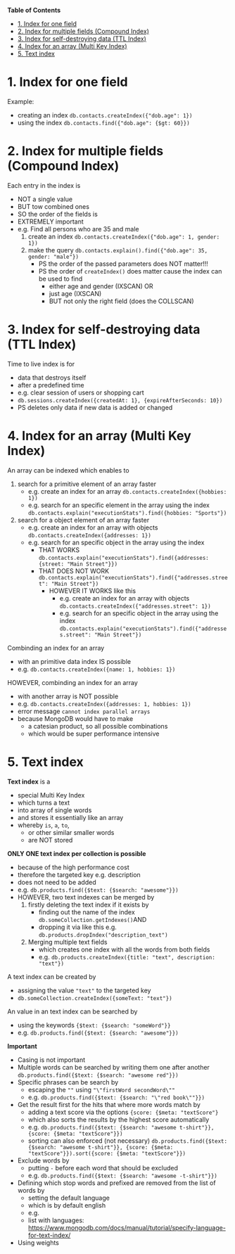 **Table of Contents**

- [1. Index for one field](#1-index-for-one-field)
- [2. Index for multiple fields (Compound Index)](#2-index-for-multiple-fields-compound-index)
- [3. Index for self-destroying data (TTL Index)](#3-index-for-self-destroying-data-ttl-index)
- [4. Index for an array (Multi Key Index)](#4-index-for-an-array-multi-key-index)
- [5. Text index](#5-text-index)

# 1. Index for one field

Example:

- creating an index `db.contacts.createIndex({"dob.age": 1})`
- using the index `db.contacts.find({"dob.age": {$gt: 60}})`

# 2. Index for multiple fields (Compound Index)

Each entry in the index is

- NOT a single value
- BUT tow combined ones
- SO the order of the fields is
- EXTREMELY important
- e.g. Find all persons who are 35 and male
  1. create an index `db.contacts.createIndex({"dob.age": 1, gender: 1})`
  2. make the query `db.contacts.explain().find({"dob.age": 35, gender: "male"})`
     - PS the order of the passed parameters does NOT matter!!!
     - PS the order of `createIndex()` does matter cause the index can be used to find
       - either age and gender (IXSCAN) OR
       - just age (IXSCAN)
       - BUT not only the right field (does the COLLSCAN)

# 3. Index for self-destroying data (TTL Index)

Time to live index is for

- data that destroys itself
- after a predefined time
- e.g. clear session of users or shopping cart
- `db.sessions.createIndex({createdAt: 1}, {expireAfterSeconds: 10})`
- PS deletes only data if new data is added or changed

# 4. Index for an array (Multi Key Index)

An array can be indexed which enables to

1. search for a primitive element of an array faster
   - e.g. create an index for an array `db.contacts.createIndex({hobbies: 1})`
   - e.g. search for an specific element in the array using the index `db.contacts.explain("executionStats").find({hobbies: "Sports"})`
2. search for a object element of an array faster
   - e.g. create an index for an array with objects `db.contacts.createIndex({addresses: 1})`
   - e.g. search for an specific object in the array using the index
     - THAT WORKS `db.contacts.explain("executionStats").find({addresses: {street: "Main Street"}})`
     - THAT DOES NOT WORK `db.contacts.explain("executionStats").find({"addresses.street": "Main Street"})`
       - HOWEVER IT WORKS like this
         - e.g. create an index for an array with objects `db.contacts.createIndex({"addresses.street": 1})`
         - e.g. search for an specific object in the array using the index `db.contacts.explain("executionStats").find({"addresses.street": "Main Street"})`

Combinding an index for an array

- with an primitive data index IS possible
- e.g. `db.contacts.createIndex({name: 1, hobbies: 1})`

HOWEVER, combinding an index for an array

- with another array is NOT possible
- e.g. `db.contacts.createIndex({addresses: 1, hobbies: 1})`
- error message `cannot index parallel arrays`
- because MongoDB would have to make
  - a catesian product, so all possible combinations
  - which would be super performance intensive

# 5. Text index

**Text index** is a

- special Multi Key Index
- which turns a text
- into array of single words
- and stores it essentially like an array
- whereby `is`, `a`, `to`,
  - or other similar smaller words
  - are NOT stored

**ONLY ONE text index per collection is possible**

- because of the high performance cost
- therefore the targeted key e.g. description
- does not need to be added
- e.g. `db.products.find({$text: {$search: "awesome"}})`
- HOWEVER, two text indexes can be merged by
  1. firstly deleting the text index if it exists by
     - finding out the name of the index `db.someCollection.getIndexes()`AND
     - dropping it via like this e.g. `db.products.dropIndex("description_text")`
  2. Merging multiple text fields
     - which creates one index with all the words from both fields
     - e.g. `db.products.createIndex({title: "text", description: "text"})`

A text index can be created by

- assigning the value `"text"` to the targeted key
- `db.someCollection.createIndex({someText: "text"})`

An value in an text index can be searched by

- using the keywords `{$text: {$search: "someWord"}}`
- e.g. `db.products.find({$text: {$search: "awesome"}})`

**Important**

- Casing is not important
- Multiple words can be searched by writing them one after another `db.products.find({$text: {$search: "awesome red"}})`
- Specific phrases can be search by
  - escaping the `""` using `"\"firstWord secondWord\""`
  - e.g. `db.products.find({$text: {$search: "\"red book\""}})`
- Get the result first for the hits that where more words match by
  - adding a text score via the options `{score: {$meta: "textScore"}`
  - which also sorts the results by the highest score automatically
  - e.g. `db.products.find({$text: {$search: "awesome t-shirt"}}, {score: {$meta: "textScore"}})`
  - sorting can also enforced (not necessary) `db.products.find({$text: {$search: "awesome t-shirt"}}, {score: {$meta: "textScore"}}).sort({score: {$meta: "textScore"}})`
- Exclude words by
  - putting `-` before each word that should be excluded
  - e.g. `db.products.find({$text: {$search: "awesome -t-shirt"}})`
- Defining which stop words and prefixed are removed from the list of words by
  - setting the default language
  - which is by default english
  - e.g.
  - list with languages: https://www.mongodb.com/docs/manual/tutorial/specify-language-for-text-index/
- Using weights
